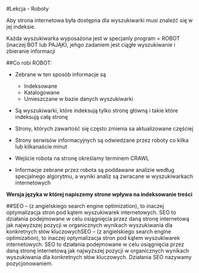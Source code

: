 #Lekcja - Roboty

Aby strona internetowa była dostępna dla wyszukiwarki musi znaleźć się w jej indeksie.

Każda wyszukiwarka wyposażona jest w specjanly program = ROBOT (inaczej BOT lub PAJĄK), jehgo zadaniem jest ciągłe wyszukiwanie i zbieranie informacji

##Co robi ROBOT:
- Zebrane w ten sposób informacje są
    - Indeksowane
    - Katalogowane
    - Umieszczane w bazie danych wyszukiwarki
- Są wyszukiwarki, które indeksują tylko stronę główną i takie które indeksują całą stronę 
- Strony, których zawartość się często zmienia sa aktualizowane częściej

- Strony serwisów informacyjnych są odwiedzane przez roboty co kilka lub kilkanaście minut
- Wejście robota na stronę określamy terminem CRAWL
- Informacje zebrane przez robota są poddawane analizie według specjalnego algorytmu, a wyniki analiz są zwracane w wyszukiwarkach internetowych

**Wersja języka w której napiszemy strone wpływa na indeksowanie treści**

##SEO
– (z angielskiego search engine optimization), to inaczej optymalizacja stron pod kątem wyszukiwarek internetowych. SEO to działania podejmowane w celu osiągnięcia przez daną stronę internetową jak najwyższej pozycji w organicznych wynikach wyszukiwania dla konkretnych słów kluczowychSEO – (z angielskiego search engine optimization), to inaczej optymalizacja stron pod kątem wyszukiwarek internetowych. SEO to działania podejmowane w celu osiągnięcia przez daną stronę internetową jak najwyższej pozycji w organicznych wynikach wyszukiwania dla konkretnych słów kluczowych. Działania SEO nazywamy pozycjonowaniem.

